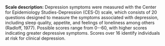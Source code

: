 **Scale description:** Depression symptoms were measured with the Center for 
Epidemiology Studies-Depression (CES-D) scale, which consists of 20 questions 
designed to measure the symptoms associated with depression, including sleep 
quality, appetite, and feelings of loneliness among others (Radloff, 1977). 
Possible scores range from 0--60, with higher scores indicating greater depressive 
symptoms. Scores over 16 identify individuals at risk for clinical depression.   


